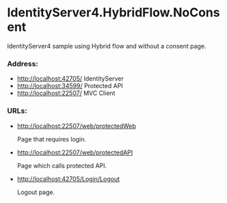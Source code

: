 # IdentityServer4.HybridFlow.NoConsent
IdentityServer4 sample using Hybrid flow and without a consent page.

### Address:

* [http://localhost:42705/](http://localhost:42705/) IdentityServer
* [http://localhost:34599/](http://localhost:34599/) Protected API
* [http://localhost:22507/](http://localhost:22507/) MVC Client

### URLs:

* [http://localhost:22507/web/protectedWeb](http://localhost:22507/web/protectedWeb)
  
  Page that requires login.
* [http://localhost:22507/web/protectedAPI](http://localhost:22507/web/protectedAPI)
  
  Page which calls protected API.
* [http://localhost:42705/Login/Logout](http://localhost:42705/Login/Logout)
  
  Logout page.
